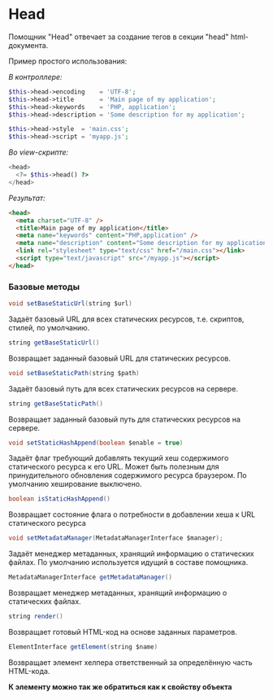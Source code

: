 # Head

Помощник "Head" отвечает за создание тегов в секции "head" html-документа.

Пример простого использования:

*В контроллере:*
```php
$this->head->encoding    = 'UTF-8';
$this->head->title       = 'Main page of my application';
$this->head->keywords    = 'PHP, application';
$this->head->description = 'Some description for my application';

$this->head->style  = 'main.css';
$this->head->script = 'myapp.js';
```

*Во view-скрипте:*
```php
<head>
  <?= $this->head() ?>
</head>
```

*Результат:*
```html
<head>
  <meta charset="UTF-8" />
  <title>Main page of my application</title>
  <meta name="keywords" content="PHP,application" />
  <meta name="description" content="Some description for my application" />
  <link rel="stylesheet" type="text/css" href="/main.css"></link>
  <script type="text/javascript" src="/myapp.js"></script>
</head>
```

### Базовые методы

```java
void setBaseStaticUrl(string $url)
```

Задаёт базовый URL для всех статических ресурсов, т.е. скриптов, стилей, по умолчанию.

```java
string getBaseStaticUrl()
```

Возвращает заданный базовый URL для статических ресурсов.


```java
void setBaseStaticPath(string $path)
```

Задаёт базовый путь для всех статических ресурсов на сервере.

```java
string getBaseStaticPath()
```

Возвращает заданный базовый путь для статических ресурсов на сервере.

```java
void setStaticHashAppend(boolean $enable = true)
```

Задаёт флаг требующий добавлять текущий хеш содержимого статического ресурса к его URL. 
Может быть полезным для принудительного обновления содержимого ресурса браузером. 
По умолчанию хеширование выключено.

```java
boolean isStaticHashAppend()
```

Возвращает состояние флага о потребности в добавлении хеша к URL статического ресурса

```java
void setMetadataManager(MetadataManagerInterface $manager);
```

Задаёт менеджер метаданных, хранящий информацию о статических файлах. По умолчанию используется идущий в составе помощника.

```java
MetadataManagerInterface getMetadataManager()
```

Возвращает менеджер метаданных, хранящий информацию о статических файлах.

```java
string render()
```

Возвращает готовый HTML-код на основе заданных параметров.

```java
ElementInterface getElement(string $name)
```

Возвращает элемент хелпера ответственный за определённую часть HTML-кода.

**К элементу можно так же обратиться как к свойству объекта**

